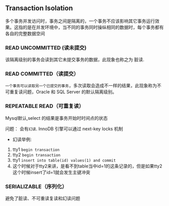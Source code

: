 ## Transaction Isolation
多个事务并发访问时，事务之间是隔离的，一个事务不应该影响其它事务运行效果。这指的是在并发环境中，当不同的事务同时操纵相同的数据时，每个事务都有各自的完整数据空间


### READ UNCOMMITTED (读未提交)
该隔离级别的事务会读到其它未提交事务的数据，此现象也称之为 脏读.

### READ COMMITTED（读提交）
`一个事务可以读取另一个已提交的事务`，多次读取会造成不一样的结果，此现象称为不可重复读问题，Oracle 和 SQL Server 的默认隔离级别。


### REPEATABLE READ（可重复读）
Mysql默认,select 的结果是事务开始时时间点的状态

问题： 会有`幻读`. InnoDB 引擎可以通过 next-key locks 机制

* 幻读举例:
1. tty1 `begin transaction`
2. tty2 `begin transaction` 
3. tty1 `insert into table(id) values(1) and commit`
4. 这个时候对于tty2来讲，是看不到table当中id=1的这条记录的，但是如果tty2这个时候insert了id=1就会发生主键冲突

### SERIALIZABLE（序列化）
避免了脏读、不可重读复读和幻读问题
